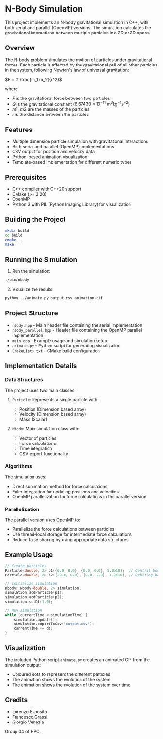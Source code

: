 # N-Body Simulation

This project implements an N-body gravitational simulation in C++, with both serial and parallel (OpenMP) versions. The simulation calculates the gravitational interactions between multiple particles in a 2D or 3D space.

## Overview

The N-body problem simulates the motion of particles under gravitational forces. Each particle is affected by the gravitational pull of all other particles in the system, following Newton's law of universal gravitation:

$F = G \frac{m_1 m_2}{r^2}$

where:
- $F$ is the gravitational force between two particles
- $G$ is the gravitational constant ($6.67430 \times 10^{-11}$ $\text{m}^3\text{kg}^{-1}\text{s}^{-2}$)
- $m1$, $m2$ are the masses of the particles
- $r$ is the distance between the particles

## Features

- Multiple dimension particle simulation with gravitational interactions
- Both serial and parallel (OpenMP) implementations
- CSV output for position and velocity data
- Python-based animation visualization
- Template-based implementation for different numeric types

## Prerequisites

- C++ compiler with C++20 support
- CMake (>= 3.20)
- OpenMP
- Python 3 with PIL (Python Imaging Library) for visualization

## Building the Project

```bash
mkdir build
cd build
cmake ..
make
```

## Running the Simulation

1. Run the simulation:
```bash
./bin/nbody
```

2. Visualize the results:
```bash
python ../animate.py output.csv animation.gif
```

## Project Structure

- `nbody.hpp` - Main header file containing the serial implementation
- `nbody_parallel.hpp` - Header file containing the OpenMP parallel implementation
- `main.cpp` - Example usage and simulation setup
- `animate.py` - Python script for generating visualization
- `CMakeLists.txt` - CMake build configuration

## Implementation Details

### Data Structures

The project uses two main classes:

1. `Particle`: Represents a single particle with:
   - Position (Dimension based array)
   - Velocity (Dimension based array)
   - Mass (Scalar)

2. `Nbody`: Main simulation class with:
   - Vector of particles
   - Force calculations
   - Time integration
   - CSV export functionality

### Algorithms

The simulation uses:
- Direct summation method for force calculations
- Euler integration for updating positions and velocities
- OpenMP parallelization for force calculations in the parallel version

### Parallelization

The parallel version uses OpenMP to:
- Parallelize the force calculations between particles
- Use thread-local storage for intermediate force calculations
- Reduce false sharing by using appropriate data structures

## Example Usage

```cpp
// Create particles
Particle<double, 2> p1({0.0, 0.0}, {0.0, 0.0}, 5.0e10);  // Central body
Particle<double, 2> p2({20.0, 0.0}, {0.0, 0.8}, 1.0e10); // Orbiting body

// Initialize simulation
nbody::Nbody<double, 2> simulation;
simulation.addParticle(p1);
simulation.addParticle(p2);
simulation.setDt(1.0);

// Run simulation
while (currentTime < simulationTime) {
    simulation.update();
    simulation.exportToCsv("output.csv");
    currentTime += dt;
}
```

## Visualization

The included Python script `animate.py` creates an animated GIF from the simulation output:
- Coloured dots to represent the different particles
- The animation shows the evolution of the system 
- The animation shows the evolution of the system over time

## Credits

- Lorenzo Esposito
- Francesco Grassi
- Giorgio Venezia

Group 04 of HPC.